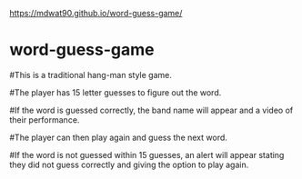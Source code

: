 https://mdwat90.github.io/word-guess-game/

# word-guess-game

#This is a traditional hang-man style game.

#The player has 15 letter guesses to figure out the word.

#If the word is guessed correctly, the band name will appear and a video of their performance.

#The player can then play again and guess the next word.

#If the word is not guessed within 15 guesses, an alert will appear stating they did not guess correctly and giving the option to play again.
